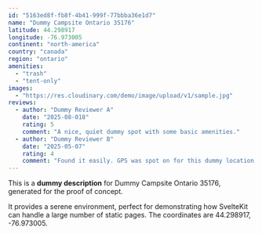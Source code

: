 ```yaml
---
id: "5163ed8f-fb8f-4b41-999f-77bbba36e1d7"
name: "Dummy Campsite Ontario 35176"
latitude: 44.298917
longitude: -76.973005
continent: "north-america"
country: "canada"
region: "ontario"
amenities:
  - "trash"
  - "tent-only"
images:
  - "https://res.cloudinary.com/demo/image/upload/v1/sample.jpg"
reviews:
  - author: "Dummy Reviewer A"
    date: "2025-08-018"
    rating: 5
    comment: "A nice, quiet dummy spot with some basic amenities."
  - author: "Dummy Reviewer B"
    date: "2025-05-07"
    rating: 4
    comment: "Found it easily. GPS was spot on for this dummy location."
---
```


This is a **dummy description** for Dummy Campsite Ontario 35176, generated for the proof of concept.

It provides a serene environment, perfect for demonstrating how SvelteKit can handle a large number of static pages. The coordinates are 44.298917, -76.973005.
